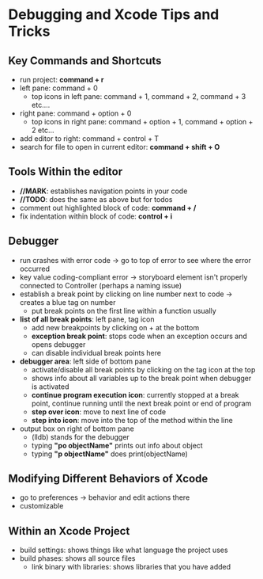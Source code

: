 # Debugging and Xcode Tips and Tricks

## Key Commands and Shortcuts
- run project: **command + r**
- left pane: command + 0
  - top icons in left pane: command + 1, command + 2, command + 3 etc....
- right pane: command + option + 0
  - top icons in right pane: command + option + 1, command + option + 2 etc...
- add editor to right: command + control + T
- search for file to open in current editor: **command + shift + O**

## Tools Within the editor
- **//MARK**: establishes navigation points in your code
- **//TODO**: does the same as above but for todos
- comment out highlighted block of code: **command + /**
- fix indentation within block of code: **control + i**

## Debugger
- run crashes with error code -> go to top of error to see where the error occurred
- key value coding-compliant error -> storyboard element isn't properly connected to Controller (perhaps a naming issue)
- establish a break point by clicking on line number next to code -> creates a blue tag on number
  - put break points on the first line within a function usually
- **list of all break points**: left pane, tag icon
  - add new breakpoints by clicking on + at the bottom
  - **exception break point**: stops code when an exception occurs and opens debugger
  - can disable individual break points here
- **debugger area**: left side of bottom pane
  - activate/disable all break points by clicking on the tag icon at the top
  - shows info about all variables up to the break point when debugger is activated
  - **continue program execution icon**: currently stopped at a break point, continue running until the next break point or end of program
  - **step over icon**: move to next line of code
  - **step into icon**: move into the top of the method within the line
- output box on right of bottom pane
  - (lldb) stands for the debugger
  - typing **"po objectName"** prints out info about object
  - typing **"p objectName"** does print(objectName)

## Modifying Different Behaviors of Xcode
- go to preferences -> behavior and edit actions there
- customizable

## Within an Xcode Project
- build settings: shows things like what language the project uses
- build phases: shows all source files
  - link binary with libraries: shows libraries that you have added

